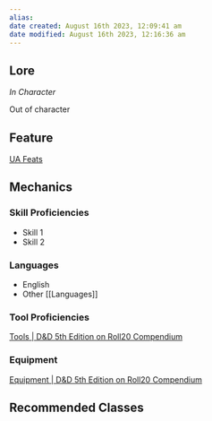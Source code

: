 ```yaml
---
alias: 
date created: August 16th 2023, 12:09:41 am
date modified: August 16th 2023, 12:16:36 am
---
```

## Lore
*In Character*

Out of character
## Feature
[UA Feats](https://media.wizards.com/2017/dnd/downloads/UA-SkillFeats.pdf)


## Mechanics
### Skill Proficiencies
- Skill 1
- Skill 2
### Languages
- English
- Other [[Languages]]
### Tool Proficiencies
[Tools | D&D 5th Edition on Roll20 Compendium](https://roll20.net/compendium/dnd5e/Tools#content)

### Equipment
[Equipment | D&D 5th Edition on Roll20 Compendium](https://roll20.net/compendium/dnd5e/Equipment#content)
## Recommended Classes
